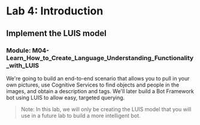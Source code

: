 # Lab 4: Introduction

## Implement the LUIS model

### Module: M04-Learn_How_to_Create_Language_Understanding_Functionality_with_LUIS

We're going to build an end-to-end scenario that allows you to pull in your own pictures, use Cognitive Services to find objects and people in the images, and obtain a description and tags. We'll later build a Bot Framework bot using LUIS to allow easy, targeted querying.

> Note: In this lab, we will only be creating the LUIS model that you will use in a future lab to build a more intelligent bot.